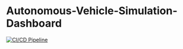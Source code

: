 # Autonomous-Vehicle-Simulation-Dashboard

[![CI/CD Pipeline](https://github.com/FusionPower/Autonomous-Vehicle-Simulation-Dashboard/actions/workflows/main.yml/badge.svg)](https://github.com/FusionPower/Autonomous-Vehicle-Simulation-Dashboard/actions/workflows/main.yml)
